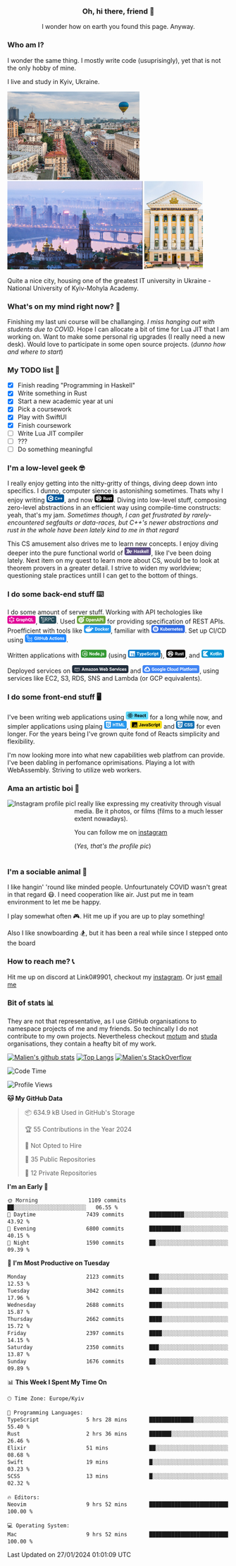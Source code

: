 
<h3 align="center"> Oh, hi there, friend 👋 </h3>
<p align="center">I wonder how on earth you found this page. Anyway.</p>

### Who am I? 
I wonder the same thing. I mostly write code (usuprisingly), yet that is not the only hobby of mine.

I live and study in Kyiv, Ukraine. 

<img alt="Kyiv city" height="200px"
src="https://github.com/Malien/Malien/blob/master/assets/kyiv1.jpg">
<img alt="Kyiv city" height="200px"
src="https://github.com/Malien/Malien/blob/master/assets/kyiv2.png">
<img alt="National University of Kyiv-Mohyla Academy" height="200px"
src="https://github.com/Malien/Malien/blob/master/assets/naukma.jpg">

Quite a nice city, housing one of the greatest IT university in Ukraine - National University of Kyiv-Mohyla Academy.

### What's on my mind right now? 🧠
Finishing my last uni course will be challanging. _I miss hanging out with students due to COVID_.
Hope I can allocate a bit of time for Lua JIT that I am working on.
Want to make some personal rig upgrades (I really need a new desk).
Would love to participate in some open source projects. (_dunno how and where to start_)

### My TODO list 📝
- [X] Finish reading "Programming in Haskell"
- [X] Write something in Rust
- [X] Start a new academic year at uni
- [X] Pick a coursework
- [X] Play with SwiftUI
- [X] Finish coursework
- [ ] Write Lua JIT compiler
- [ ] ???
- [ ] Do something meaningful

### I'm a low-level geek 🤓
I really enjoy getting into the nitty-gritty of things, diving deep down into specifics. I dunno, computer sience is astonishing sometimes. Thats why I enjoy writing <img height="18" src="https://github.com/Malien/Malien/blob/master/assets/cpp.svg" />, and now <img height="18" src="https://github.com/Malien/Malien/blob/master/assets/rust.svg" />. Diving into low-level stuff, composing zero-level abstractions in an efficient way using compile-time constructs: yeah, that's my jam. _Sometimes though, I can get frustrated by rarely-encountered segfaults or data-races, but C++'s newer abstractions and rust in the whole have been lately kind to me in that regard_

This CS amusement also drives me to learn new concepts. I enjoy diving deeper into the pure functional world of <img height="18" src="https://github.com/Malien/Malien/blob/master/assets/haskell.svg" />, like I've been doing lately. Next item on my quest to learn more about CS, would be to look at theorem provers in a greater detail. I strive to widen my worldview; questioning stale practices untill I can get to the bottom of things.

### I do some back-end stuff ⌨️
I do some amount of server stuff. Working with API techologies like <img height="18" src="https://github.com/Malien/Malien/blob/master/assets/graphql.svg" />, <img height="18" src="https://github.com/Malien/Malien/blob/master/assets/grpc.png" />. Used <img height="18" src="https://github.com/Malien/Malien/blob/master/assets/openapi.svg" /> for providing specification of REST APIs. Proefficient with tools like <img height="18" src="https://github.com/Malien/Malien/blob/master/assets/docker.svg" />, familiar with <img height="18" src="https://github.com/Malien/Malien/blob/master/assets/kubernetes.svg" />. Set up CI/CD using <img height="18" src="https://github.com/Malien/Malien/blob/master/assets/ghactions.svg" />.

Written applications with <img height="18" src="https://github.com/Malien/Malien/blob/master/assets/nodejs.svg" /> (using <img height="18" src="https://github.com/Malien/Malien/blob/master/assets/typescript.svg" />), <img height="18" src="https://github.com/Malien/Malien/blob/master/assets/rust.svg" />, and <img height="18" src="https://github.com/Malien/Malien/blob/master/assets/kotlin.svg" />

<!-- Have been working with <img height="18" src="https://github.com/Malien/Malien/blob/master/assets/postgresql.svg" /> and <img height="18" src="https://github.com/Malien/Malien/blob/master/assets/mongodb.svg" /> on multiple occasions. -->

Deployed services on <img height="18" src="https://github.com/Malien/Malien/blob/master/assets/aws.svg" /> and <img height="18" src="https://github.com/Malien/Malien/blob/master/assets/gcp.svg" />, using services like EC2, S3, RDS, SNS and Lambda (or GCP equivalents).

### I do some front-end stuff 🖥
I've been writing web applications using <img height="18" src="https://github.com/Malien/Malien/blob/master/assets/react.svg" /> for a long while now, and simpler applications using plaing <img height="18" src="https://github.com/Malien/Malien/blob/master/assets/html.svg" />, <img height="18" src="https://github.com/Malien/Malien/blob/master/assets/javascript.svg" /> and <img height="18" src="https://github.com/Malien/Malien/blob/master/assets/css.svg" /> for even longer. For the years being I've grown quite fond of Reacts simplicity and flexibility.

I'm now looking more into what new capabilities web platfrom can provide. I've been dabling in perfomance oprimisations. Playing a lot with WebAssembly. Striving to utilize web workers.

### Ama an artistic boi 📸
[<img height="150px" align="left" alt="Instagram profile pic" src="https://i.imgur.com/g0kPFkq.png">](https://www.instagram.com/q_link0_p/)

I really like expressing my creativity through visual media. Be it photos, or films (films to a much lesser extent nowadays). 

You can follow me on [instagram](https://www.instagram.com/q_link0_p/)

(_Yes, that's the profile pic_)
<br></br>

### I'm a sociable animal 🐝
I like hangin' 'round like minded people. Unfourtunately COVID wasn't great in that regard 😷. I need cooperation like air. Just put me in team environment to let me be happy.

I play somewhat often 🎮. Hit me up if you are up to play something!

Also I like snowboarding 🏂, but it has been a real while since I stepped onto the board

### How to reach me? 📞
Hit me up on discord at Link0#9901, checkout my [instagram](https://www.instagram.com/q_link0_p/). Or just [email me](mailto:q.link0.p@gmail.com)

### Bit of stats 📊
They are not that representative, as I use GitHub organisations to namespace projects of me and my friends. So techincally I do not contribute to my own projects. Nevertheless checkout [motum](https://github.com/MotumInc) and [studa](https://github.com/studaco) organisations, they contain a heafty bit of my work.

[![Malien's github stats](https://github-readme-stats.vercel.app/api?username=malien&count_private=true&show_icons=true&hide=stars&theme=buefy&bg_color=145,ffffff,f4ddff)](https://github.com/anuraghazra/github-readme-stats)
[![Top Langs](https://github-readme-stats.vercel.app/api/top-langs/?username=malien&hide=JavaScript&layout=compact&bg_color=145,ffffff,87ecd3)](https://github.com/anuraghazra/github-readme-stats)
[![Malien's StackOverflow](https://github-readme-stackoverflow.vercel.app/?userID=9342577&layout=compact)](https://stackoverflow.com/users/9342577/link0)

<!--START_SECTION:waka-->
![Code Time](http://img.shields.io/badge/Code%20Time-2%2C618%20hrs%2021%20mins-blue)

![Profile Views](http://img.shields.io/badge/Profile%20Views-16-blue)

**🐱 My GitHub Data** 

> 📦 634.9 kB Used in GitHub's Storage 
 > 
> 🏆 55 Contributions in the Year 2024
 > 
> 🚫 Not Opted to Hire
 > 
> 📜 35 Public Repositories 
 > 
> 🔑 12 Private Repositories 
 > 
**I'm an Early 🐤** 

```text
🌞 Morning                1109 commits        ██░░░░░░░░░░░░░░░░░░░░░░░   06.55 % 
🌆 Daytime                7439 commits        ███████████░░░░░░░░░░░░░░   43.92 % 
🌃 Evening                6800 commits        ██████████░░░░░░░░░░░░░░░   40.15 % 
🌙 Night                  1590 commits        ██░░░░░░░░░░░░░░░░░░░░░░░   09.39 % 
```
📅 **I'm Most Productive on Tuesday** 

```text
Monday                   2123 commits        ███░░░░░░░░░░░░░░░░░░░░░░   12.53 % 
Tuesday                  3042 commits        ████░░░░░░░░░░░░░░░░░░░░░   17.96 % 
Wednesday                2688 commits        ████░░░░░░░░░░░░░░░░░░░░░   15.87 % 
Thursday                 2662 commits        ████░░░░░░░░░░░░░░░░░░░░░   15.72 % 
Friday                   2397 commits        ████░░░░░░░░░░░░░░░░░░░░░   14.15 % 
Saturday                 2350 commits        ███░░░░░░░░░░░░░░░░░░░░░░   13.87 % 
Sunday                   1676 commits        ██░░░░░░░░░░░░░░░░░░░░░░░   09.89 % 
```


📊 **This Week I Spent My Time On** 

```text
🕑︎ Time Zone: Europe/Kyiv

💬 Programming Languages: 
TypeScript               5 hrs 28 mins       ██████████████░░░░░░░░░░░   55.40 % 
Rust                     2 hrs 36 mins       ███████░░░░░░░░░░░░░░░░░░   26.46 % 
Elixir                   51 mins             ██░░░░░░░░░░░░░░░░░░░░░░░   08.68 % 
Swift                    19 mins             █░░░░░░░░░░░░░░░░░░░░░░░░   03.23 % 
SCSS                     13 mins             █░░░░░░░░░░░░░░░░░░░░░░░░   02.32 % 

🔥 Editors: 
Neovim                   9 hrs 52 mins       █████████████████████████   100.00 % 

💻 Operating System: 
Mac                      9 hrs 52 mins       █████████████████████████   100.00 % 
```


 Last Updated on 27/01/2024 01:01:09 UTC
<!--END_SECTION:waka-->

<!--
**Malien/Malien** is a ✨ _special_ ✨ repository because its `README.md` (this file) appears on your GitHub profile.

Here are some ideas to get you started:

- 🔭 I’m currently working on ...
- 🌱 I’m currently learning ...
- 👯 I’m looking to collaborate on ...
- 🤔 I’m looking for help with ...
- 💬 Ask me about ...
- 📫 How to reach me: ...
- 😄 Pronouns: ...
- ⚡ Fun fact: ...
-->
